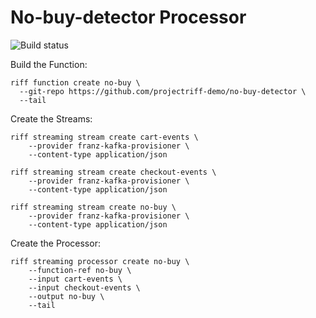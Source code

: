 # No-buy-detector Processor

![Build status](https://github.com/projectriff-demo/no-buy-detector/workflows/CI/badge.svg)


Build the Function:

```
riff function create no-buy \
  --git-repo https://github.com/projectriff-demo/no-buy-detector \
  --tail
```

Create the Streams:

```
riff streaming stream create cart-events \
    --provider franz-kafka-provisioner \
    --content-type application/json

riff streaming stream create checkout-events \
    --provider franz-kafka-provisioner \
    --content-type application/json

riff streaming stream create no-buy \
    --provider franz-kafka-provisioner \
    --content-type application/json
```

Create the Processor:

```
riff streaming processor create no-buy \
    --function-ref no-buy \
    --input cart-events \
    --input checkout-events \
    --output no-buy \
    --tail
```

